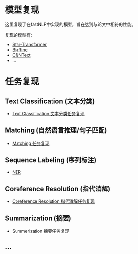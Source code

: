 # 模型复现
这里复现了在fastNLP中实现的模型，旨在达到与论文中相符的性能。

复现的模型有:
- [Star-Transformer](Star_transformer)
- [Biaffine](https://github.com/fastnlp/fastNLP/blob/master/fastNLP/models/biaffine_parser.py)
- [CNNText](https://github.com/fastnlp/fastNLP/blob/master/fastNLP/models/cnn_text_classification.py)
- ...

# 任务复现
## Text Classification (文本分类)
- [Text Classification 文本分类任务复现](text_classification)


## Matching (自然语言推理/句子匹配)
- [Matching 任务复现](matching)


## Sequence Labeling (序列标注)
- [NER](seqence_labelling/ner)


## Coreference Resolution (指代消解)
- [Coreference Resolution 指代消解任务复现](coreference_resolution)


## Summarization (摘要)
- [Summerization 摘要任务复现](Summarization)


## ...
